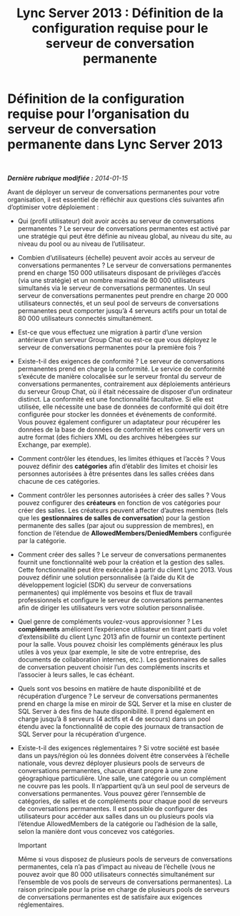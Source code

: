﻿---
title: 'Lync Server 2013 : Définition de la configuration requise pour le serveur de conversation permanente'
TOCTitle: Définition de la configuration requise pour l’organisation du serveur de conversation permanente
ms:assetid: 568674fb-c08a-4170-ac38-e2f8428c69e0
ms:mtpsurl: https://technet.microsoft.com/fr-fr/library/Gg398372(v=OCS.15)
ms:contentKeyID: 49297231
ms.date: 05/20/2016
mtps_version: v=OCS.15
ms.translationtype: HT
---

# Définition de la configuration requise pour l’organisation du serveur de conversation permanente dans Lync Server 2013

 

_**Dernière rubrique modifiée :** 2014-01-15_

Avant de déployer un serveur de conversations permanentes pour votre organisation, il est essentiel de réfléchir aux questions clés suivantes afin d’optimiser votre déploiement :

  - Qui (profil utilisateur) doit avoir accès au serveur de conversations permanentes ? Le serveur de conversations permanentes est activé par une stratégie qui peut être définie au niveau global, au niveau du site, au niveau du pool ou au niveau de l’utilisateur.

  - Combien d’utilisateurs (échelle) peuvent avoir accès au serveur de conversations permanentes ? Le serveur de conversations permanentes prend en charge 150 000 utilisateurs disposant de privilèges d’accès (via une stratégie) et un nombre maximal de 80 000 utilisateurs simultanés via le serveur de conversations permanentes. Un seul serveur de conversations permanentes peut prendre en charge 20 000 utilisateurs connectés, et un seul pool de serveurs de conversations permanentes peut comporter jusqu’à 4 serveurs actifs pour un total de 80 000 utilisateurs connectés simultanément.

  - Est-ce que vous effectuez une migration à partir d’une version antérieure d’un serveur Group Chat ou est-ce que vous déployez le serveur de conversations permanentes pour la première fois ?

  - Existe-t-il des exigences de conformité ? Le serveur de conversations permanentes prend en charge la conformité. Le service de conformité s’exécute de manière colocalisée sur le serveur frontal du serveur de conversations permanentes, contrairement aux déploiements antérieurs du serveur Group Chat, où il était nécessaire de disposer d’un ordinateur distinct. La conformité est une fonctionnalité facultative. Si elle est utilisée, elle nécessite une base de données de conformité qui doit être configurée pour stocker les données et événements de conformité. Vous pouvez également configurer un adaptateur pour récupérer les données de la base de données de conformité et les convertir vers un autre format (des fichiers XML ou des archives hébergées sur Exchange, par exemple).

  - Comment contrôler les étendues, les limites éthiques et l’accès ? Vous pouvez définir des **catégories** afin d’établir des limites et choisir les personnes autorisées à être présentes dans les salles créées dans chacune de ces catégories.

  - Comment contrôler les personnes autorisées à créer des salles ? Vous pouvez configurer des **créateurs** en fonction de vos catégories pour créer des salles. Les créateurs peuvent affecter d’autres membres (tels que les **gestionnaires de salles de conversation**) pour la gestion permanente des salles (par ajout ou suppression de membres), en fonction de l’étendue de **AllowedMembers/DeniedMembers** configurée par la catégorie.

  - Comment créer des salles ? Le serveur de conversations permanentes fournit une fonctionnalité web pour la création et la gestion des salles. Cette fonctionnalité peut être exécutée à partir du client Lync 2013. Vous pouvez définir une solution personnalisée (à l’aide du Kit de développement logiciel (SDK) du serveur de conversations permanentes) qui implémente vos besoins et flux de travail professionnels et configure le serveur de conversations permanentes afin de diriger les utilisateurs vers votre solution personnalisée.

  - Quel genre de compléments voulez-vous approvisionner ? Les **compléments** améliorent l’expérience utilisateur en tirant parti du volet d’extensibilité du client Lync 2013 afin de fournir un contexte pertinent pour la salle. Vous pouvez choisir les compléments généraux les plus utiles à vos yeux (par exemple, le site de votre entreprise, des documents de collaboration internes, etc.). Les gestionnaires de salles de conversation peuvent choisir l’un des compléments inscrits et l’associer à leurs salles, le cas échéant.

  - Quels sont vos besoins en matière de haute disponibilité et de récupération d’urgence ? Le serveur de conversations permanentes prend en charge la mise en miroir de SQL Server et la mise en cluster de SQL Server à des fins de haute disponibilité. Il prend également en charge jusqu’à 8 serveurs (4 actifs et 4 de secours) dans un pool étendu avec la fonctionnalité de copie des journaux de transaction de SQL Server pour la récupération d’urgence.

  - Existe-t-il des exigences réglementaires ? Si votre société est basée dans un pays/région où les données doivent être conservées à l’échelle nationale, vous devrez déployer plusieurs pools de serveurs de conversations permanentes, chacun étant propre à une zone géographique particulière. Une salle, une catégorie ou un complément ne couvre pas les pools. Il n’appartient qu‘à un seul pool de serveurs de conversations permanentes. Vous pouvez gérer l’ennsemble de catégories, de salles et de compléments pour chaque pool de serveurs de conversations permanentes. Il est possible de configurer des utilisateurs pour accéder aux salles dans un ou plusieurs pools via l’étendue AllowedMembers de la catégorie ou l’adhésion de la salle, selon la manière dont vous concevez vos catégories.
    
    > [!IMPORTANT]  
    > Même si vous disposez de plusieurs pools de serveurs de conversations permanentes, cela n’a pas d’impact au niveau de l’échelle (vous ne pouvez avoir que 80 000 utilisateurs connectés simultanément sur l’ensemble de vos pools de serveurs de conversations permanentes). La raison principale pour la prise en charge de plusieurs pools de serveurs de conversations permanentes est de satisfaire aux exigences réglementaires.
